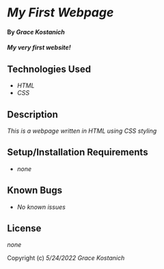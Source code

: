 # _My First Webpage_

#### By _**Grace Kostanich**_

#### _My very first website!_

## Technologies Used

* _HTML_
* _CSS_

## Description

_This is a webpage written in HTML using CSS styling_

## Setup/Installation Requirements

* _none_

## Known Bugs

* _No known issues_

## License

_none_

Copyright (c) _5/24/2022_ _Grace Kostanich_
